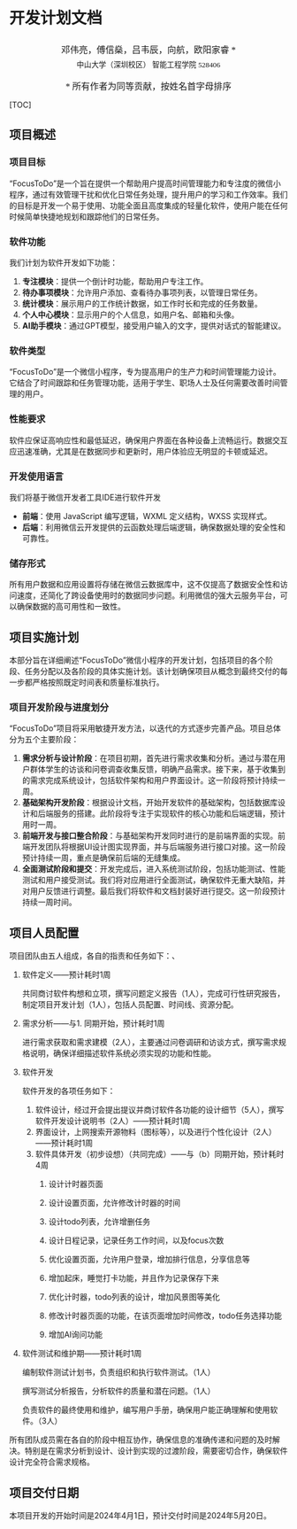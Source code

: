 # 开发计划文档

<center><div style='height:2mm;'></div><div style="font-family:华文楷体;font-size:12pt;">邓伟亮，傅信燊，吕韦辰，向航，欧阳家睿 *</div></center>
<center><span style="font-family:华文楷体;font-size:10pt;line-height:9mm">中山大学（深圳校区） 智能工程学院 528406</span></center>
<center><div style='height:2mm;'></div><div style="font-family:华文楷体;font-size:12pt;">* 所有作者为同等贡献，按姓名首字母排序</div></center>

[TOC]

## 项目概述

### 项目目标
“FocusToDo”是一个旨在提供一个帮助用户提高时间管理能力和专注度的微信小程序，通过有效管理干扰和优化日常任务处理，提升用户的学习和工作效率。我们的目标是开发一个易于使用、功能全面且高度集成的轻量化软件，使用户能在任何时候简单快捷地规划和跟踪他们的日常任务。

### 软件功能
我们计划为软件开发如下功能：

1. **专注模块**：提供一个倒计时功能，帮助用户专注工作。
2. **待办事项模块**：允许用户添加、查看待办事项列表，以管理日常任务。
3. **统计模块**：展示用户的工作统计数据，如工作时长和完成的任务数量。
4. **个人中心模块**：显示用户的个人信息，如用户名、邮箱和头像。
5. **AI助手模块**：通过GPT模型，接受用户输入的文字，提供对话式的智能建议。

### 软件类型
“FocusToDo”是一个微信小程序，专为提高用户的生产力和时间管理能力设计。它结合了时间跟踪和任务管理功能，适用于学生、职场人士及任何需要改善时间管理的用户。

### 性能要求
软件应保证高响应性和最低延迟，确保用户界面在各种设备上流畅运行。数据交互应迅速准确，尤其是在数据同步和更新时，用户体验应无明显的卡顿或延迟。

### 开发使用语言

我们将基于微信开发者工具IDE进行软件开发

- **前端**：使用 JavaScript 编写逻辑，WXML 定义结构，WXSS 实现样式。
- **后端**：利用微信云开发提供的云函数处理后端逻辑，确保数据处理的安全性和可靠性。

### 储存形式
所有用户数据和应用设置将存储在微信云数据库中，这不仅提高了数据安全性和访问速度，还简化了跨设备使用时的数据同步问题。利用微信的强大云服务平台，可以确保数据的高可用性和一致性。

## 项目实施计划

本部分旨在详细阐述“FocusToDo”微信小程序的开发计划，包括项目的各个阶段、任务分配以及各阶段的具体实施计划。该计划确保项目从概念到最终交付的每一步都严格按照既定时间表和质量标准执行。

### 项目开发阶段与进度划分

“FocusToDo”项目将采用敏捷开发方法，以迭代的方式逐步完善产品。项目总体分为五个主要阶段：

1. **需求分析与设计阶段**：在项目初期，首先进行需求收集和分析。通过与潜在用户群体学生的访谈和问卷调查收集反馈，明确产品需求。接下来，基于收集到的需求完成系统设计，包括软件架构和用户界面设计。这一阶段将预计持续一周。
2. **基础架构开发阶段**：根据设计文档，开始开发软件的基础架构，包括数据库设计和后端服务的搭建。此阶段将专注于实现软件的核心功能和后端逻辑，预计用时一周。
3. **前端开发与接口整合阶段**：与基础架构开发同时进行的是前端界面的实现。前端开发团队将根据UI设计图实现界面，并与后端服务进行接口对接。这一阶段预计持续一周，重点是确保前后端的无缝集成。
4. **全面测试阶段和提交**：开发完成后，进入系统测试阶段，包括功能测试、性能测试和用户接受测试。我们将对应用进行全面测试，确保软件无重大缺陷，并对用户反馈进行调整。最后我们将软件和文档封装好进行提交。这一阶段预计持续一周时间。

## 项目人员配置

项目团队由五人组成，各自的指责和任务如下：、

1. 软件定义——预计耗时1周

   共同商讨软件构想和立项，撰写问题定义报告（1人），完成可行性研究报告，制定项目开发计划（1人），包括人员配置、时间线、资源分配。

2. 需求分析——与1. 同期开始，预计耗时1周

   进行需求获取和需求建模（2人），主要通过问卷调研和访谈方式，撰写需求规格说明，确保详细描述软件系统必须实现的功能和性能。

3. 软件开发

   软件开发的各项任务如下：

   1. 软件设计，经过开会提出提议并商讨软件各功能的设计细节（5人），撰写软件开发设计说明书（2人）——预计耗时1周
   2. 界面设计，上网搜索开源物料（图标等），以及进行个性化设计（2人）——预计耗时1周
   3. 软件具体开发（初步设想）（共同完成）——与（b）同期开始，预计耗时4周
      1. 设计计时器页面

      2. 设计设置页面，允许修改计时器的时间

      3. 设计todo列表，允许增删任务

      4. 设计日程记录，记录任务工作时间，以及focus次数

      5. 优化设置页面，允许用户登录，增加排行信息，分享信息等

      6. 增加起床，睡觉打卡功能，并且作为记录保存下来

      7. 优化计时器，todo列表的设计，增加风景图等美化

      8. 修改计时器页面的功能，在该页面增加时间修改，todo任务选择功能

      9. 增加AI询问功能

4. 软件测试和维护期——预计耗时1周

   编制软件测试计划书，负责组织和执行软件测试。（1人）

   撰写测试分析报告，分析软件的质量和潜在问题。（1人）

   负责软件的最终使用和维护，编写用户手册，确保用户能正确理解和使用软件。（3人）

所有团队成员需在各自的阶段中相互协作，确保信息的准确传递和问题的及时解决。特别是在需求分析到设计、设计到实现的过渡阶段，需要密切合作，确保软件设计完全符合需求规格。

## 项目交付日期

本项目开发的开始时间是2024年4月1日，预计交付时间是2024年5月20日。
